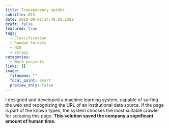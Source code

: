 ```yaml
---
title: Transparency spider
subtitle: 01S
date: 2018-09-01T14:48:02.238Z
draft: false
featured: true
tags:
  - Classification
  - Random forests
  - H2O
  - Scrapy
categories:
  - Work projects
links: []
image:
  filename: ""
  focal_point: Smart
  preview_only: false
---
```

I designed and developed a machine learning system, capable of surfing the web and recognizing the URL of an institutional data source. If the page is part of the known types, the system chooses the most suitable crawler for scraping this page. **This solution saved the company a significant amount of human time.**